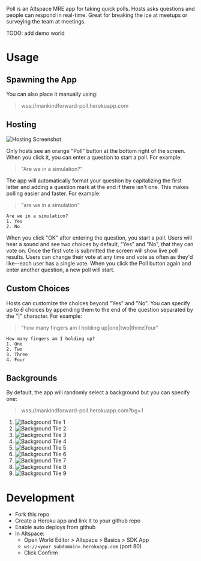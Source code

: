 Poll is an Altspace MRE app for taking quick polls. Hosts asks questions and people
can respond in real-time. Great for breaking the ice at meetups or surveying the team
at meetings.

TODO: add demo world

# Usage

## Spawning the App

You can also place it manually using:

> wss://mankindforward-poll.herokuapp.com

## Hosting

![Hosting Screenshot](https://github.com/tuesy/poll/blob/main/hosting.png?raw=true)

Only hosts see an orange "Poll" button at the bottom right of the screen. When you click it,
you can enter a question to start a poll. For example:

> "Are we in a simulation?"

The app will automatically format your question by capitalizing the first letter and adding a
question mark at the end if there isn't one. This makes polling easier and faster. For example:

> "are we in a simulation"

```
Are we in a simulation?
1. Yes
2. No
```

When you click "OK" after entering the question, you start a poll. Users will hear a sound and
see two choices by default, "Yes" and "No", that they can vote on. Once the first vote is submitted
the screen will show live poll results. Users can change their vote at any time and vote as
often as they'd like--each user has a single vote. When you click the Poll button again and enter
another question, a new poll will start.

## Custom Choices

Hosts can customize the choices beyond "Yes" and "No". You can specify up to *6* choices by
appending them to the end of the question separated by the "|" character. For example:

> "how many fingers am I holding up|one|two|three|four"

```
How many fingers am I holding up?
1. One
2. Two
3. Three
4. Four
```

## Backgrounds

By default, the app will randomly select a background but you can specify one:

> wss://mankindforward-poll.herokuapp.com?bg=1

1. ![Background Tile 1](https://github.com/tuesy/poll/blob/main/public/tile01.png?raw=true)
2. ![Background Tile 2](https://github.com/tuesy/poll/blob/main/public/tile02.png?raw=true)
3. ![Background Tile 3](https://github.com/tuesy/poll/blob/main/public/tile03.png?raw=true)
4. ![Background Tile 4](https://github.com/tuesy/poll/blob/main/public/tile04.png?raw=true)
5. ![Background Tile 5](https://github.com/tuesy/poll/blob/main/public/tile05.png?raw=true)
6. ![Background Tile 6](https://github.com/tuesy/poll/blob/main/public/tile06.png?raw=true)
7. ![Background Tile 7](https://github.com/tuesy/poll/blob/main/public/tile07.png?raw=true)
8. ![Background Tile 8](https://github.com/tuesy/poll/blob/main/public/tile08.png?raw=true)
9. ![Background Tile 9](https://github.com/tuesy/poll/blob/main/public/tile09.png?raw=true)


# Development
* Fork this repo
* Create a Heroku app and link it to your github repo
* Enable auto deploys from github
* In Altspace:
  * Open World Editor > Altspace > Basics > SDK App
  * `ws://<your subdomain>.herokuapp.com` (port 80)
  * Click Confirm
